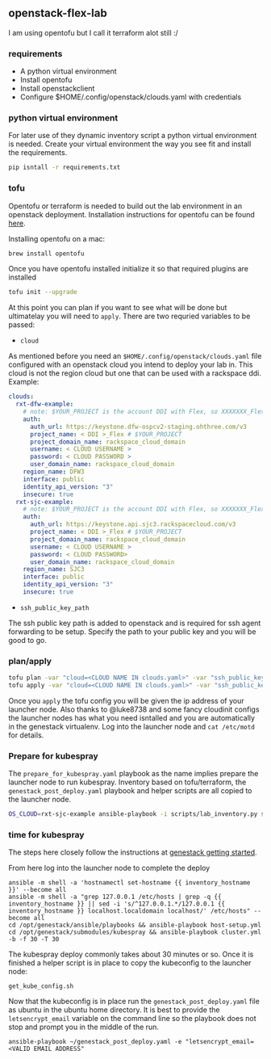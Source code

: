 ## openstack-flex-lab
I am using opentofu but I call it terraform alot still :/

### requirements

- A python virtual environment
- Install opentofu
- Install openstackclient
- Configure $HOME/.config/openstack/clouds.yaml with credentials

### python virtual environment
For later use of they dynamic inventory script a python virtual environment is needed. Create your virtual environment the way you see fit and install the requirements.

```bash
pip isntall -r requirements.txt
```

### tofu
Opentofu or terraform is needed to build out the lab environment in an openstack deployment. Installation instructions for opentofu can be found [here](https://opentofu.org/docs/intro/install/).

Installing opentofu on a mac:
```bash
brew install opentofu
```

Once you have opentofu installed initialize it so that required plugins are installed
```bash
tofu init --upgrade
```
At this point you can plan if you want to see what will be done but ultimatelay you will need to `apply`.  There are two requried variables to be passed:

- `cloud`

As mentioned before you need an `$HOME/.config/openstack/clouds.yaml` file configured with an openstack cloud you intend to deploy your lab in.  This cloud is not the region cloud but one that can be used with a rackspace ddi.  Example:

```yaml
clouds:
  rxt-dfw-example:
    # note: $YOUR_PROJECT is the account DDI with Flex, so XXXXXXX_Flex
    auth:
      auth_url: https://keystone.dfw-ospcv2-staging.ohthree.com/v3
      project_name: < DDI >_Flex # $YOUR_PROJECT
      project_domain_name: rackspace_cloud_domain
      username: < CLOUD USERNAME >
      password: < CLOUD PASSWORD >
      user_domain_name: rackspace_cloud_domain
    region_name: DFW3
    interface: public
    identity_api_version: "3"
    insecure: true
  rxt-sjc-example:
    # note: $YOUR_PROJECT is the account DDI with Flex, so XXXXXXX_Flex
    auth:
      auth_url: https://keystone.api.sjc3.rackspacecloud.com/v3
      project_name: < DDI >_Flex # $YOUR_PROJECT
      project_domain_name: rackspace_cloud_domain
      username: < CLOUD USERNAME >
      password: < CLOUD PASSWORD>
      user_domain_name: rackspace_cloud_domain
    region_name: SJC3
    interface: public
    identity_api_version: "3"
    insecure: true
```

- `ssh_public_key_path`

The ssh public key path is added to openstack and is required for ssh agent forwarding to be setup.  Specify the path to your public key and you will be good to go.

### plan/apply
```bash
tofu plan -var "cloud=<CLOUD NAME IN clouds.yaml>" -var "ssh_public_key_path=~/.ssh/id_rsa.pub"
tofu apply -var "cloud=<CLOUD NAME IN clouds.yaml>" -var "ssh_public_key_path=~/.ssh/id_rsa.pub"
```

Once you `apply` the tofu config you will be given the ip address of your launcher node.  Also thanks to @luke8738 and some fancy cloudinit configs the launcher nodes has what you need isntalled and you are automatically in the genestack virtualenv.  Log into the launcher node and `cat /etc/motd` for details. 

### Prepare for kubespray

The `prepare_for_kubespray.yaml` playbook as the name implies prepare the launcher node to run kubespray.  Inventory based on tofu/terraform, the `genestack_post_deploy.yaml` playbook and helper scripts are all copied to the launcher node.

```bash
OS_CLOUD=rxt-sjc-example ansible-playbook -i scripts/lab_inventory.py scripts/playbooks/prepare_for_kubespray.yaml -u ubuntu
```

### time for kubespray

The steps here closely follow the instructions at [genestack getting started](https://docs.rackspacecloud.com/genestack-getting-started/).

From here log into the launcher node to complete the deploy
```
ansible -m shell -a 'hostnamectl set-hostname {{ inventory_hostname }}' --become all
ansible -m shell -a "grep 127.0.0.1 /etc/hosts | grep -q {{ inventory_hostname }} || sed -i 's/^127.0.0.1.*/127.0.0.1 {{ inventory_hostname }} localhost.localdomain localhost/' /etc/hosts" --become all
cd /opt/genestack/ansible/playbooks && ansible-playbook host-setup.yml
cd /opt/genestack/submodules/kubespray && ansible-playbook cluster.yml -b -f 30 -T 30
```

The kubespray deploy commonly takes about 30 minutes or so.  Once it is finished a helper script is in place to copy the kubeconfig to the launcher node:

```
get_kube_config.sh
```

Now that the kubeconfig is in place run the `genestack_post_deploy.yaml` file as ubuntu in the ubuntu home directory.  It is best to provide the `letsencrypt_email` variable on the command line so the playbook does not stop and prompt you in the middle of the run.

```
ansible-playbook ~/genestack_post_deploy.yaml -e "letsencrypt_email=<VALID EMAIL ADDRESS"
```
